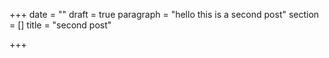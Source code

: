 +++
date = ""
draft = true
paragraph = "hello this is a second post"
section = []
title = "second post"

+++

